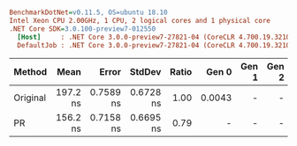 ``` ini

BenchmarkDotNet=v0.11.5, OS=ubuntu 18.10
Intel Xeon CPU 2.00GHz, 1 CPU, 2 logical cores and 1 physical core
.NET Core SDK=3.0.100-preview7-012550
  [Host]     : .NET Core 3.0.0-preview7-27821-04 (CoreCLR 4.700.19.32101, CoreFX 4.700.19.32001), 64bit RyuJIT
  DefaultJob : .NET Core 3.0.0-preview7-27821-04 (CoreCLR 4.700.19.32101, CoreFX 4.700.19.32001), 64bit RyuJIT


```
|   Method |     Mean |     Error |    StdDev | Ratio |  Gen 0 | Gen 1 | Gen 2 | Allocated |
|--------- |---------:|----------:|----------:|------:|-------:|------:|------:|----------:|
| Original | 197.2 ns | 0.7589 ns | 0.6728 ns |  1.00 | 0.0043 |     - |     - |     128 B |
|       PR | 156.2 ns | 0.7158 ns | 0.6695 ns |  0.79 |      - |     - |     - |         - |
